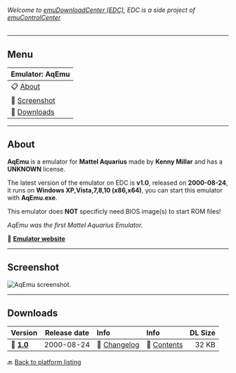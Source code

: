 ###### Welcome to [emuDownloadCenter (EDC)](https://github.com/PhoenixInteractiveNL/emuDownloadCenter/wiki/), EDC is a side project of [emuControlCenter](https://github.com/PhoenixInteractiveNL/emuControlCenter/wiki/)
***
## Menu
| **Emulator: AqEmu** |
|:---------|
| :clipboard: [About](#about) |
| :sunrise: [Screenshot](#screenshot) |
| :floppy_disk: [Downloads](#downloads) |
***
## About
**AqEmu** is a emulator for **Mattel Aquarius** made by **Kenny Millar** and has a **UNKNOWN** license.

The latest version of the emulator on EDC is **v1.0**, released on **2000-08-24**, it runs on **Windows XP,Vista,7,8,10 (x86,x64)**, you can start this emulator with **AqEmu.exe**.

This emulator does **NOT** specificly need BIOS image(s) to start ROM files!

_AqEmu was the first Mattel Aquarius Emulator._

:link: [**Emulator website**](http://archive.kontek.net/aqemu.classicgaming.gamespy.com/AqEmu.htm)
***
## Screenshot
![](https://raw.githubusercontent.com/PhoenixInteractiveNL/emuDownloadCenter/master/hooks/aqemu/screen.jpg "AqEmu screenshot.")
***
## Downloads
| Version  | Release date  | Info       | Info       | DL Size    |
|:---------|:-------------:|:-----------|:-----------|-----------:|
| :floppy_disk: [**1.0**](https://github.com/PhoenixInteractiveNL/edc-repo0002/raw/master/aqemu/1.0.7z) | 2000-08-24 | :page_facing_up: [Changelog](https://github.com/PhoenixInteractiveNL/edc-repo0002/blob/master/aqemu/1.0_changelog.txt) | :mag_right: [Contents](https://github.com/PhoenixInteractiveNL/edc-repo0002/blob/master/aqemu/1.0_contents.txt) | 32 KB |

:back: [Back to platform listing](https://github.com/PhoenixInteractiveNL/emuDownloadCenter/wiki/EDC-Platform-List)
